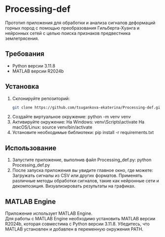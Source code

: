 # Processing-def
Прототип приложения для обработки и анализа сигналов деформаций горных пород с помощью преобразования Гильберта-Хуанга и нейронных сетей с целью поиска признаков предвестника землетрясения.

## Требования

- Python версии 3.11.8
- MATLAB версии R2024b

## Установка

1. Склонируйте репозиторий:
   ```bash
   git clone https://github.com/tsugankova-ekaterina/Processing-def.git
2. Создайте виртуальное окружение:
python -m venv venv
3. Активируйте окружение:
На Windows:
venv\Scripts\activate
На macOS/Linux:
source venv/bin/activate
4. Установите необходимые библиотеки:
pip install -r requirements.txt

## Использование
1. Запустите приложение, выполнив файл Processing_def.py:
python Processing_def.py
2. После запуска приложения вы увидите главное окно, где можете:
Загружать сигналы из CSV или других форматов.
Применять различные методы обработки сигналов, такие как нейронные сети и декомпозиция.
Визуализировать результаты на графиках.

## MATLAB Engine
Приложение использует MATLAB Engine.  
Для работы с MATLAB Engine необходимо установить MATLAB версии R2024b, которая совместима с Python версии 3.11.8. Убедитесь, что MATLAB установлен и добавлен в переменную окружения PATH.
